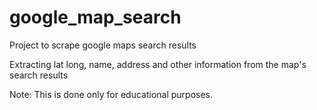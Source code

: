 # google_map_search
Project to scrape google maps search results

Extracting lat long, name, address and other information from the map's search results



Note: This is done only for educational purposes. 
